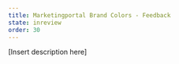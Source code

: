 ```yaml
---
title: Marketingportal Brand Colors - Feedback
state: inreview
order: 30
---
```


[Insert description here]
